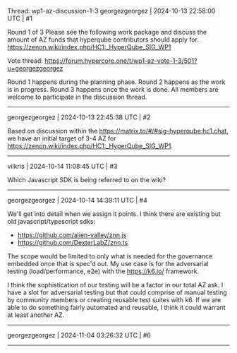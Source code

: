Thread: wp1-az-discussion-1-3
georgezgeorgez | 2024-10-13 22:58:00 UTC | #1

Round 1 of 3
Please see the following work package and discuss the amount of AZ funds that hyperqube contributors should apply for. https://zenon.wiki/index.php/HC1:_HyperQube_SIG_WP1

Vote thread: https://forum.hypercore.one/t/wp1-az-vote-1-3/501?u=georgezgeorgez

Round 1 happens during the planning phase.
Round 2 happens as the work is in progress.
Round 3 happens once the work is done.
All members are welcome to participate in the discussion thread.

-------------------------

georgezgeorgez | 2024-10-13 22:45:38 UTC | #2

Based on discussion within the https://matrix.to/#/#sig-hyperqube:hc1.chat, we have an initial target of 3-4 AZ for https://zenon.wiki/index.php/HC1:_HyperQube_SIG_WP1.

-------------------------

vilkris | 2024-10-14 11:08:45 UTC | #3

Which Javascript SDK is being referred to on the wiki?

-------------------------

georgezgeorgez | 2024-10-14 14:39:11 UTC | #4

We'll get into detail when we assign it points. I think there are existing but old javascript/typescript sdks:

* https://github.com/alien-valley/znn.js
* https://github.com/DexterLabZ/znn.ts

The scope would be limited to only what is needed for the governance embedded once that is spec'd out.
My use case is for the adversarial testing (load/performance, e2e) with the https://k6.io/ framework.

I think the sophistication of our testing will be a factor in our total AZ ask.
I have a slot for adversarial testing but that could comprise of manual testing by community members or creating reusable test suites with k6. If we are able to do something fairly automated and reusable, I think it could warrant at least another AZ.

-------------------------

georgezgeorgez | 2024-11-04 03:26:32 UTC | #6



-------------------------

